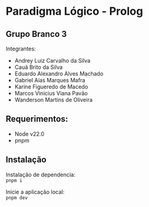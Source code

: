 # Paradigma Lógico - Prolog 

## Grupo Branco 3
Integrantes:
- Andrey Luiz Carvalho da Silva
- Cauã Brito da Silva
- Eduardo Alexandro Alves Machado
- Gabriel Aías Marques Mafra
- Karine Figueredo de Macedo
- Marcos Vinicius Viana Pavão
- Wanderson Martins de Oliveira

## Requerimentos:
* Node v22.0  
* pnpm  

## Instalação

Instalação de dependencia:  
`pnpm i`

Inicie a aplicação local:  
`pnpm dev`
